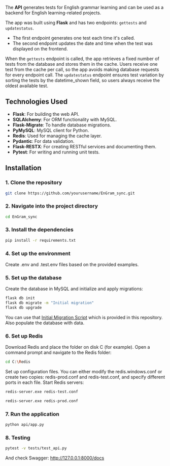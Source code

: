 The **API** generates tests for English grammar learning and can be used as a backend for English learning-related projects.

The app was built using **Flask** and has two endpoints: `gettests` and `updatestatus`.

- The first endpoint generates one test each time it's called.
- The second endpoint updates the date and time when the test was displayed on the frontend.

When the `gettests` endpoint is called, the app retrieves a fixed number of tests from the database and stores them in the cache. Users receive one test from the cache per call, so the app avoids making database requests for every endpoint call. The `updatestatus` endpoint ensures test variation by sorting the tests by the datetime_shown field, so users always receive the oldest available test.

## Technologies Used

- **Flask**: For building the web API.
- **SQLAlchemy**: For ORM functionality with MySQL.
- **Flask-Migrate**: To handle database migrations.
- **PyMySQL**: MySQL client for Python.
- **Redis**: Used for managing the cache layer.
- **Pydantic**: For data validation.
- **Flask-RESTX**: For creating RESTful services and documenting them.
- **Pytest**: For writing and running unit tests.

## Installation

### 1. Clone the repository

```bash
git clone https://github.com/yourusername/EnGram_sync.git
```

### 2. Navigate into the project directory

```bash
cd EnGram_sync
```

### 3. Install the dependencies

```bash
pip install -r requirements.txt
```

### 4. Set up the environment

Create .env and .test.env files based on the provided examples. 

### 5. Set up the database

Create the database in MySQL and initialize and apply migrations:

```bash
flask db init
flask db migrate -m "Initial migration"
flask db upgrade
```
You can use that [Initial Migration Script](https://github.com/yahrdev/EnGram_sync/blob/main/api/migrations/versions/3e4caf632902_initial_migration.py) which is provided in this repository.
Also populate the database with data. 

### 6. Set up Redis

Download Redis and place the folder on disk C (for example). Open a command prompt and navigate to the Redis folder:

```bash
cd C:\Redis
```

Set up configuration files. You can either modify the redis.windows.conf or create two copies: redis-prod.conf and redis-test.conf, and specify different ports in each file.
Start Redis servers:

```bash
redis-server.exe redis-test.conf
```

```bash
redis-server.exe redis-prod.conf
```

### 7. Run the application

```bash
python api/app.py
```

### 8. Testing

```bash
pytest -v tests/test_api.py  
```

And check Swagger: http://127.0.0.1:8000/docs

